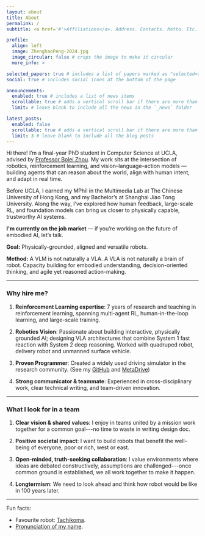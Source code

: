 ```yaml
---
layout: about
title: About
permalink: /
subtitle: <a href='#'>Affiliations</a>. Address. Contacts. Motto. Etc.

profile:
  align: left
  image: ZhenghaoPeng-2024.jpg
  image_circular: false # crops the image to make it circular
  more_info: >

selected_papers: true # includes a list of papers marked as "selected={true}"
social: true # includes social icons at the bottom of the page

announcements:
  enabled: true # includes a list of news items
  scrollable: true # adds a vertical scroll bar if there are more than 3 news items
  limit: # leave blank to include all the news in the `_news` folder

latest_posts:
  enabled: false
  scrollable: true # adds a vertical scroll bar if there are more than 3 new posts items
  limit: 3 # leave blank to include all the blog posts
---
```


Hi there! I’m a final-year PhD student in Computer Science at UCLA, advised by [Professor Bolei Zhou](https://boleizhou.github.io). My work sits at the intersection of robotics, reinforcement learning, and vision–language–action models — building agents that can reason about the world, align with human intent, and adapt in real time.

Before UCLA, I earned my MPhil in the Multimedia Lab at The Chinese University of Hong Kong, and my Bachelor’s at Shanghai Jiao Tong University. Along the way, I’ve explored how human feedback, large-scale RL, and foundation models can bring us closer to physically capable, trustworthy AI systems.

**I'm currently on the job market** — if you’re working on the future of embodied AI, let’s talk.

**Goal:** Physically-grounded, aligned and versatile robots.

**Method:** A VLM is not naturally a VLA. A VLA is not naturally a brain of robot. Capacity building for embodied understanding, decision-oriented thinking, and agile yet reasoned action-making.


---



### Why hire me?

1. **Reinforcement Learning expertise**: 7 years of research and teaching in reinforcement learning, spanning multi-agent RL, human-in-the-loop learning, and large-scale training.

2. **Robotics Vision**: Passionate about building interactive, physically grounded AI; designing VLA architectures that combine System 1 fast reaction with System 2 deep reasoning. Worked with quadruped robot, delivery robot and unmanned surface vehicle.

3. **Proven Programmer**: Created a widely used driving simulator in the research community. (See my [GitHub](https://github.com/pengzhenghao) and [MetaDrive](https://github.com/metadriverse/metadrive))

4. **Strong communicator & teammate**: Experienced in cross-disciplinary work, clear technical writing, and team-driven innovation.

---

### What I look for in a team

1. **Clear vision & shared values**: I enjoy in teams united by a mission work together for a common goal---no time to waste in writing design doc.

2. **Positive societal impact**: I want to build robots that benefit the well-being of everyone, poor or rich, west or east.

3. **Open-minded, truth-seeking collaboration**: I value environments where ideas are debated constructively, assumptions are challenged---once common ground is established, we all work together to make it happen.

4. **Longtermism**: We need to look ahead and think how robot would be like in 100 years later.


---


Fun facts:

* Favourite robot: [Tachikoma](https://en.wikipedia.org/wiki/Tachikoma).
* [Pronunciation of my name](pronunciation).


<!--
Why you need to hire me?

1. I am an expert in RL. I've been doing and teaching RL for 7 years. I've worked on a various spectum of agent learning problems: multi-agent RL, human-in-the-loop learning, and large-scale RL.
2. I am a robotics enthusiast. I like building things that you can interact with. I have insights on what to do next: physically grounded AI, new VLA architecture that supports both system 1 fast reaction and system 2 deep thinking.
3. I am a skilled programmer. I've built a driving simulator that has be widely used in the community. Checkout my github commit history.
4. I am a good communicator and I am a good team member.

What I want from the team?

1. I want the team to have a clear agenda and core values. I enjoy working with others who share the same vision and values, even though I am not the first author somewhat.
2. I want the robot we built benefits the majority. Robots that deprive people of their jobs, or robots that are not safe to use, are not the robots I want to build.
3. I want the team to be open-minded and inclusive. I want to work with people who are willing to listen to different opinions and ideas, and who are not afraid to challenge the status quo.
-->